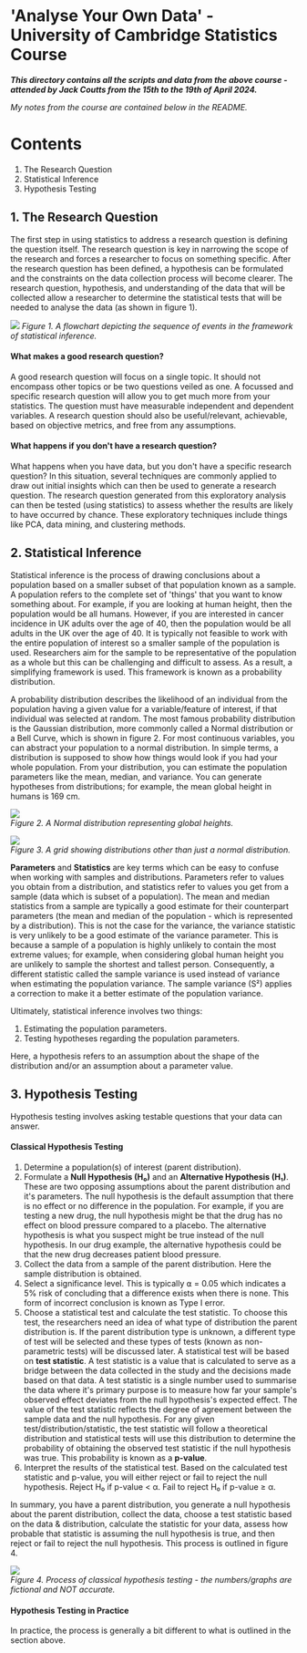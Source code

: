 # 'Analyse Your Own Data' - University of Cambridge Statistics Course

***This directory contains all the scripts and data from the above course - attended by Jack Coutts from the 15th to 
the 19th of April 2024.***

*My notes from the course are contained below in the README.*

# Contents
1. The Research Question
2. Statistical Inference 
3. Hypothesis Testing

## 1. The Research Question

The first step in using statistics to address a research question is defining the question itself. The research question
is key in narrowing the scope of the research and forces a researcher to focus on something specific. After the research
question has been defined, a hypothesis can be formulated and the constraints on the data collection process will become
clearer. The research question, hypothesis, and understanding of the data that will be collected allow a researcher to 
determine the statistical tests that will be needed to analyse the data (as shown in figure 1).

![](./images/research_question_flowchart.png)
*Figure 1. A flowchart depicting the sequence of events in the framework of statistical inference.*

#### What makes a good research question?

A good research question will focus on a single topic. It should not encompass other topics or be two questions veiled 
as one. A focussed and specific research question will allow you to get much more from your statistics. The question must 
have measurable independent and dependent variables. A research question should also be useful/relevant, 
achievable, based on objective metrics, and free from any assumptions. 

#### What happens if you don't have a research question?

What happens when you have data, but you don't have a specific research question? In this situation, several techniques 
are commonly applied to draw out initial insights which can then be used to generate a research question. The research 
question generated from this exploratory analysis can then be tested (using statistics) to assess whether the results 
are likely to have occurred by chance. These exploratory techniques include things like PCA, data mining, and 
clustering methods. 

## 2. Statistical Inference

Statistical inference is the process of drawing conclusions about a population based on a smaller subset of that 
population known as a sample. A population refers to the complete set of 'things' that you want to know something about. 
For example, if you are looking at human height, then the population would be all humans. However, if you are interested 
in cancer incidence in UK adults over the age of 40, then the population would be all adults in the UK over the age of 40. 
It is typically not feasible to work with the entire population of interest so a smaller sample of the population is 
used. Researchers aim for the sample to be representative of the population as a whole but this can be challenging 
and difficult to assess. As a result, a simplifying framework is used. This framework is known as a probability 
distribution. 

A probability distribution describes the likelihood of an individual from the population having a given value for a 
variable/feature of interest, if that individual was selected at random. The most famous probability distribution is 
the Gaussian distribution, more commonly called a Normal distribution or a Bell Curve, which is shown in figure 2. For 
most continuous variables, you can abstract your population to a normal distribution. In simple terms, a distribution 
is supposed to show how things would look if you had your whole population. From your distribution, you can estimate 
the population parameters like the mean, median, and variance. You can generate hypotheses from distributions; for 
example, the mean global height in humans is 169 cm. 

![](./images/normal_distribution.png)  
*Figure 2. A Normal distribution representing global heights.*

![](./images/other_distributions.png)  
*Figure 3. A grid showing distributions other than just a normal distribution.*

**Parameters** and **Statistics** are key terms which can be easy to confuse when working with samples and 
distributions. Parameters refer to values you obtain from a distribution, and statistics refer to values you get from a 
sample (data which is subset of a population). The mean and median statistics from a sample are typically a good 
estimate for their counterpart parameters (the mean and median of the population - which is represented by a distribution).
This is not the case for the variance, the variance statistic is very unlikely to be a good estimate of the variance 
parameter. This is because a sample of a population is highly unlikely to contain the most extreme values; for example, 
when considering global human height you are unlikely to sample the shortest and tallest person. Consequently, a 
different statistic called the sample variance is used instead of variance when estimating the population variance. The 
sample variance (S²) applies a correction to make it a better estimate of the population variance.

Ultimately, statistical inference involves two things:
1. Estimating the population parameters.
2. Testing hypotheses regarding the population parameters. 

Here, a hypothesis refers to an assumption about the shape of the distribution and/or an assumption about a parameter 
value.

## 3. Hypothesis Testing

Hypothesis testing involves asking testable questions that your data can answer.  

#### Classical Hypothesis Testing

1. Determine a population(s) of interest (parent distribution).
2. Formulate a **Null Hypothesis (H₀)** and an **Alternative Hypothesis (H₁)**. These are two opposing assumptions 
about the parent distribution and it's parameters. The null hypothesis is the default assumption that there is no effect 
or no difference in the population. For example, if you are testing a new drug, the null hypothesis might be that the 
drug has no effect on blood pressure compared to a placebo. The alternative hypothesis is what you suspect might be true 
instead of the null hypothesis. In our drug example, the alternative hypothesis could be that the new drug decreases 
patient blood pressure.
3. Collect the data from a sample of the parent distribution. Here the sample distribution is obtained.
4. Select a significance level. This is typically ⍺ = 0.05 which indicates a 5% risk of concluding that a difference 
exists when there is none. This form of incorrect conclusion is known as Type I error.
5. Choose a statistical test and calculate the test statistic. To choose this test, the researchers need an idea of 
what type of distribution the parent distribution is. If the parent distribution type is unknown, a different type of 
test will be selected and these types of tests (known as non-parametric tests) will be discussed later. A statistical 
test will be based on **test statistic**. A test statistic is a value that is calculated to serve as a bridge between 
the data collected in the study and the decisions made based on that data. A test statistic is a single number used to 
summarise the data where it's primary purpose is to measure how far your sample's observed effect deviates from the 
null hypothesis's expected effect. The value of the test statistic reflects the degree of agreement between the sample 
data and the null hypothesis. For any given test/distribution/statistic, the test statistic will follow a theoretical 
distribution and statistical tests will use this distribution to determine the probability of obtaining the observed 
test statistic if the null hypothesis was true. This probability is known as a **p-value**.
6. Interpret the results of the statistical test. Based on the calculated test statistic and p-value, you will either 
reject or fail to reject the null hypothesis. Reject H₀ if p-value < α. Fail to reject H₀ if p-value ≥ α.

In summary, you have a parent distribution, you generate a null hypothesis about the parent distribution, collect the 
data, choose a test statistic based on the data & distribution, calculate the statistic for your data, 
assess how probable that statistic is assuming the null hypothesis is true, and then reject or fail to reject the null 
hypothesis. This process is outlined in figure 4.

![](./images/classical_hypothesis_test.png)  
*Figure 4. Process of classical hypothesis testing - the numbers/graphs are fictional and NOT accurate.*

#### Hypothesis Testing in Practice

In practice, the process is generally a bit different to what is outlined in the section above.